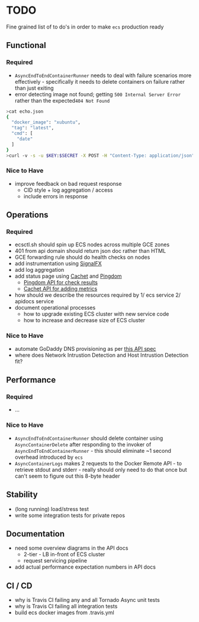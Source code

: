# TODO

Fine grained list of to do's in order to make ```ecs``` production ready

## Functional

### Required

* ```AsyncEndToEndContainerRunner``` needs to deal with failure scenarios
  more effectively - specifically it needs to delete containers on failure
  rather than just exiting
* error detecting image not found; getting ```500 Internal Server Error``` rather than the expected```404 Not Found```
```bash
>cat echo.json
{
  "docker_image": "xubuntu",
  "tag": "latest",
  "cmd": [
    "date"
  ]
}
>curl -v -s -u $KEY:$SECRET -X POST -H "Content-Type: application/json" --data-binary @echo.json $ECS_ENDPOINT/v1.0/tasks
```

### Nice to Have

* improve feedback on bad request response
  * CID style + log aggregation / access
  * include errors in response

## Operations

### Required

* ecsctl.sh should spin up ECS nodes across multiple GCE zones
* 401 from api domain should return json doc rather than HTML
* GCE forwarding rule should do health checks on nodes
* add instrumentation using [SignalFX](https://signalfx.com/)
* add log aggregation
* add status page using [Cachet](https://docs.cachethq.io/docs/get-started-with-docker)
  and [Pingdom](https://www.pingdom.com/)
  * [Pingdom API for check results](https://www.pingdom.com/resources/api#MethodGet+Raw+Check+Results)
  * [Cachet API for adding metrics](https://docs.cachethq.io/docs/get-metric-points)
* how should we describe the resources required by 1/ ecs service 2/ apidocs service
* document operational processes 
    * how to upgrade existing ECS cluster with new service code
    * how to increase and decrease size of ECS cluster

### Nice to Have

* automate GoDaddy DNS provisioning as per [this API spec](https://developer.godaddy.com/doc)
* where does Network Intrustion Detection and Host Intrustion Detection fit?

## Performance

### Required

* ...

### Nice to Have

* ```AsyncEndToEndContainerRunner``` should delete container using ```AsyncContainerDelete```
  after responding to the invoker of ```AsyncEndToEndContainerRunner``` - this should eliminate
  ~1 second overhead introduced by ```ecs```
* ```AsyncContainerLogs``` makes 2 requests to the Docker Remote API - to
  retrieve stdout and stderr - really should only need to do that once but
  can't seem to figure out this 8-byte header

## Stability

* (long running) load/stress test
* write some integration tests for private repos

## Documentation

* need some overview diagrams in the API docs
  * 2-tier - LB in-front of ECS cluster
  * request servicing pipeline
* add actual performance expectation numbers in API docs

## CI / CD

* why is Travis CI failing any and all Tornado Async unit tests
* why is Travis CI failing all integration tests
* build ecs docker images from .travis.yml

